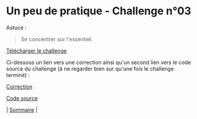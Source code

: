 # Un peu de pratique - Challenge n°03

Astuce :
> Se concentrer sur l'essentiel.

[Télécharger le challenge](challenge03)

Ci-dessous un lien vers une correction ainsi qu'un second lien vers le code source du challenge (à ne regarder bien sur qu'une fois le challenge terminé) :

[Correction](challenge03-solution.md)

[Code source](challenge03.c)

| [Sommaire](../../../README.md) |